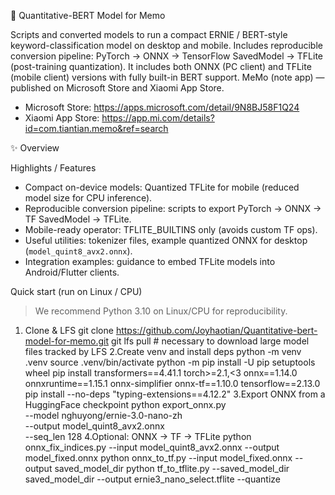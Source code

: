 📘 Quantitative-BERT Model for Memo

Scripts and converted models to run a compact ERNIE / BERT-style keyword-classification model on desktop and mobile. Includes reproducible conversion pipeline: PyTorch → ONNX → TensorFlow SavedModel → TFLite (post-training quantization).
It includes both ONNX (PC client) and TFLite (mobile client) versions with fully built-in BERT support.
MeMo (note app) — published on Microsoft Store and Xiaomi App Store.  
- Microsoft Store: https://apps.microsoft.com/detail/9N8BJ58F1Q24  
- Xiaomi App Store: https://app.mi.com/details?id=com.tiantian.memo&ref=search

✨ Overview

 Highlights / Features
- Compact on-device models: Quantized TFLite for mobile (reduced model size for CPU inference).  
- Reproducible conversion pipeline: scripts to export PyTorch → ONNX → TF SavedModel → TFLite.  
- Mobile-ready operator: TFLITE_BUILTINS only (avoids custom TF ops).  
- Useful utilities: tokenizer files, example quantized ONNX for desktop (`model_quint8_avx2.onnx`).  
- Integration examples: guidance to embed TFLite models into Android/Flutter clients.

 Quick start (run on Linux / CPU)
 > We recommend Python 3.10 on Linux/CPU for reproducibility.
 1. Clone & LFS
 git clone https://github.com/Joyhaotian/Quantitative-bert-model-for-memo.git
 git lfs pull   # necessary to download large model files tracked by LFS
 2.Create venv and install deps
 python -m venv .venv
 source .venv/bin/activate
 python -m pip install -U pip setuptools wheel
 pip install transformers==4.41.1 torch>=2.1,<3 onnx==1.14.0 onnxruntime==1.15.1 onnx-simplifier onnx-tf==1.10.0 tensorflow==2.13.0
 pip install --no-deps "typing-extensions==4.12.2"
 3.Export ONNX from a HuggingFace checkpoint
 python export_onnx.py \
  --model nghuyong/ernie-3.0-nano-zh \
  --output model_quint8_avx2.onnx \
  --seq_len 128
 4.Optional: ONNX → TF → TFLite
  python onnx_fix_indices.py --input model_quint8_avx2.onnx --output model_fixed.onnx
  python onnx_to_tf.py --input model_fixed.onnx --output saved_model_dir
  python tf_to_tflite.py --saved_model_dir saved_model_dir --output ernie3_nano_select.tflite --quantize
